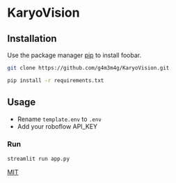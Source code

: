 # KaryoVision


## Installation

Use the package manager [pip](https://pip.pypa.io/en/stable/) to install foobar.

```bash
git clone https://github.com/g4m3m4g/KaryoVision.git
```
```bash
pip install -r requirements.txt
```


## Usage

- Rename ``` template.env ``` to ``` .env ```
- Add your roboflow API_KEY 

### Run

```python
streamlit run app.py
```


[MIT](https://choosealicense.com/licenses/mit/)

